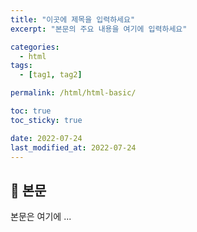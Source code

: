 ```yaml
---
title: "이곳에 제목을 입력하세요"
excerpt: "본문의 주요 내용을 여기에 입력하세요"

categories:
  - html
tags:
  - [tag1, tag2]

permalink: /html/html-basic/

toc: true
toc_sticky: true

date: 2022-07-24
last_modified_at: 2022-07-24
---
```


## 🦥 본문

본문은 여기에 ...
